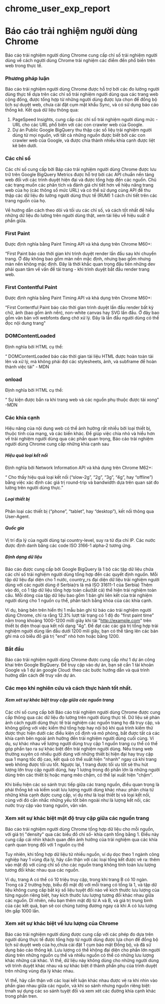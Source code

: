# chrome_user_exp_report

# Báo cáo trải nghiệm người dùng Chrome

Báo cáo trải nghiệm người dùng Chrome cung cấp chỉ số trải nghiệm người dùng về cách người dùng Chrome trải nghiệm các điểm đến phổ biến trên web trong thực tế.

### Phương pháp luận
Báo cáo trải nghiệm người dùng Chrome  được hỗ trợ bởi các đo lường người dùng thực tế dựa trên các chỉ số trải nghiệm người dùng qua các trang web cộng đồng,  được tổng hợp từ những người dùng được lựa chọn để đồng bộ lịch sự duyệt web, chưa  cài đặt cụm mật khẩu Sync, và có sử dụng báo cáo thống kê. Kết quả dữ liệu thông qua:
1. PageSpeed Insights, cung cấp các chỉ số trải nghiệm người dùng mức -URL cho các URL phổ biến với các con crawler web của Google.
2. Dự án Public Google BigQuery  thu thập các số liệụ trải nghiệm người dùng từ mọi nguồn, với tất cả những nguồn được biết bởi các con crawler web của Google, và được chia thành nhiều khía cạnh được liệt kê bên dưới.

### Các chỉ số
Các chỉ số cung cấp bởi Báp cáo trải nghiệm người dùng Chrome được lưu trữ trên Google BigQuery Metrics được hỗ trợ bởi các API chuẩn nền tảng web đối với các trình duyệt hiện đại và được tổng hợp đến các  nguồn. Chủ các trạng muốn các phân tích và đánh giá chi tiết hơn về hiệu năng trang web của họ (các thông số mức URL) và có thể sử dụng cùng API để thu thập các dữ liệu đo lường người dùng thực tế (RUM) 1 cách chi tiết trên các trang nguồn của họ.

Về hướng dẫn cách theo dõi và tối ưu các chỉ số, và cách tốt nhất để hiểu những dữ liệu đo lường trên người dùng thật, xem tài liệu về hiệu suất ở phần giữa.

### First Paint
Được định nghĩa bằng Paint Timing API và khả dụng trên Chrome M60+:

“First Paint báo cáo thời gian khi trình duyệt render lần đầu sau khi chuyển trang. Ở đây không bao gồm màn nền mặc định, nhưng bao gồm nhưng màn nền không mặc định. Đây là thời khắc quan trọng đầu tiên những dev phải quan tâm về vấn đề tải trang - khi trình duyệt bắt đầu render trang web. 

###  First Contentful Paint
Được định nghĩa bằng Paint Timing API và khả dụng trên Chrome M60+:

“First Contentful Paint báo cáo thời gian trình duyệt lần đầu render bất kỳ chữ, ảnh (bao gồm ảnh nền), non-white canvas hay SVG lần đầu. Ở đây bao gồm văn bản với webfonts đang chờ xử lý. Đây là lần đầu người dùng có thể đọc nội dung trang"

### DOMContentLoaded
Định nghĩa bởi HTML cụ thể:

“ DOMContentLoaded báo cáo thời gian tài liệu HTML được hoàn toàn tải lên và xử lý, mà không phải đợi các stylesheets, ảnh, và subframe để hoàn thành việc tải" - MDN

### onload
Định nghĩa bởi  HTML cụ thể:

“ Sự kiện được bắn ra khi trang web và các nguồn phụ thuộc được tải xong" -MDN

###  Các khía cạnh
Hiệu năng của nội dung web có thể ảnh hưởng rất nhiều bởi loại thiết bị, thuộc tính của mạng, và các biến khác. Để giúp việc chia nhỏ và hiểu hơn về trải nghiệm người dùng qua các phần quan trọng, Báo cáo trải nghiệm người dùng Chrome cung cấp những khía cạnh sau


##### Hiệu quả loại kết nối
Định nghĩa bởi Network Information API và khả dụng trên Chrome M62+:

“ Cho thấy hiệu quả loại kết nối (“slow-2g”, “2g”, “3g”, “4g”, hay “offline”) bằng việc xác định các giá trị round-trip và bandwidth dựa trên quan sát đo lường trên người dùng thực.”

##### Loại thiết bị
Phân loại các thiết bị (“phone”, “tablet”, hay “desktop”), kết nối thông qua User-Agent.

##### Quốc gia
Vị trí địa lý của người  dùng tại country-level,  suy ra từ địa chỉ IP. Các nước được định danh  bằng  các code ISO 3166-1 alpha-2 tương ứng.

##### Định dạng dữ liệu
Báo cáo được cung cấp bởi Google BigQuery là 1 bộ các tập dữ liệu chứa các chỉ số trải nghiệm người dùng tổng hợp đến các quyết định nguồn. Mỗi tập dữ liệu đại diện cho 1 nước, country_rs đại diện dữ liệu trải nghiệm người dùng với các người dùng ở Serbia(rs là mã ISO 31611-1 của Serbia) Thêm vào đó, có 1 tập dữ liệu  tổng hợp toàn cầu(tất cả)  thể hiện trải nghiệm toàn cầu. Mỗi dòng của tập dữ liệu bao gồm 1 bản ghi liên kết của trải nghiệm người dùng  cho 1 nguồn cụ thể, phân tách bằng khóa của các  khía cạnh.

Ví dụ, bảng bên trên hiển thị 1 mẫu bản ghi từ báo cáo trải nghiệm người dùng Chrome, chỉ ra rằng 12.3% lượt tải trạng có 1 độ đo "first paint time" nằm trong khoảng 1000-1200 milli giây khi tải "http://example.com" trên thiết bị điện thoại qua kết nối dạng "4g". Để đạt các  các giá trị tổng hợp trải nghiệm người dùng  lần đầu dưới 1200 mili giây, bạn có thể tăng lên các bản ghi mà có biểu đồ giá trị "end" nhỏ hơn hoặc bằng 1200.

### Bắt đầu
Báo cáo trải nghiệm người dùng Chrome được cung cấp như 1 dự án công khai trên Google BigQuery. Để truy cập vào dự án, bạn sẽ cần 1 tài khoản Google và 1 dự án google Cloud: theo các bước hướng dẫn  và quá trình hướng dẫn cách để truy vấn dự án.

### Các mẹo khi nghiên cứu và cách thực hành tốt nhất.
##### Xem xét sự khác biệt truy cập giữa các nguồn trang
Các chỉ số cung cấp bởi Báo cáo trải nghiệm người dùng Chrome được cung cấp thông qua các dữ liệu đo lường trên người dùng thực tế.  Dữ liệu sẽ phản ảnh cách người dùng thực tế trải nghiệm các nguồn trang họ đã truy cập, và không giống với việc kiểm thử tổng hợp hay nội bộ khi quá trình kiểm thử được thực hiện dưới các điều kiện cố định  và mô phỏng, bắt được tất cả các khía cạnh bên ngoài ảnh hưởng đến trải nghiệm người dùng cuối cùng.
Ví dụ, sự khác nhau về lượng người dùng truy cập 1 nguồn trang  cụ thể có thể góp phần tạo ra sự khác biệt đến trải nghiệm người dùng. Nếu trang web thường xuyên có nhiều gười dùng với những thiết bị hiện đại hay truy cập qua 1 mạng tốc độ cao, kết quả có thể xuất hiện "nhanh" ngay cả khi trang web không được tối ưu tốt. Ngược lại, 1 trang được tối ưu tốt sẽ thu hút lượng lớn truy cập người dùng, hay 1 lượng trong đó phần lớn  là những người dùng  trên các thiết bị hoặc mạng mẽo chậm, có thể lại xuất hiện "chậm".

Khi biểu hiện các so sánh trực tiếp giữa các trang nguồn, điều quan trọng là phải thống kê và kiểm soát lưu lượng người dùng khác nhau: phân chia từ những khía cạnh được cung cấp, ví dụ như là loại thiết bị và loại kết nối, cùng với đó cấn nhắc những yếu tốt bên ngoài như là lượng kết nối, các nước truy cập vào trang nguồn, vân vân.

### Xem xét sự khác biệt mật độ truy cập giữa các nguồn trang
Báo cáo trải nghiệm người dùng Chrome tổng hợp dữ liệu cho mỗi nguồn, với giá trị "density" qua các biểu đồ chỉ số- khía cạnh tổng bằng 1. Điều này cung cấp cái nhìn khách quan đến ảnh hưởng của trải nghiệm qua các khía cạnh quan trọng đối với 1 nguồn cụ thể


Tuy nhiên, khi tổng hợp dữ liệu từ nhiều nguồn, ví dụ dọc theo 1 ngành công nghiệp hay 1 vùng địa lý, hãy cẩn thận với các loại tổng kết được vẽ ra: thêm  vào mật độ với cùng chỉ số cho các nguồn trang  không tính toán lưu lượng tương đối khác nhau qua các nguồn.

Ví dụ, trang A có thể có 10 triệu truy cập, trong khi trang B có 10 ngàn. Trong cả 2 trường hợp, biểu đồ mật độ với mỗi trang có tổng là 1, và tập dữ liệu không cung cấp bất kỳ số liệu tuyệt đối nào về kích thước lưu lượng của từng nguồn riêng biệt, hay kích thước lưu lượng tương đối khác nhau giữa các nguồn. Dĩ nhiên, nếu bạn thêm mật độ từ A và B, và giá trị trung bình của các kết quả, bạn sẽ coi chúng tương đương ngay cả khi A có lưu lượng lớn gấp 1000 lần.

### Xem xét sự khác biệt về lưu lượng của Chrome
Báo cáo trải nghiệm người dùng được cung cấp vởi các phép đo dựa trên người dùng thực tế được tổng hợp từ người dùng được lựa chọn để đồng bộ lịch sử duyệt web của họ,chưa cài đặt 1 cụm bảo mật Đồng bộ, và đã sử dụng báo cáo thống kê. Lưu lượng có thể không đại diện cho phần lớn người dùng trên những nguồn cụ thể và nhiều nguồn có thể có những lưu lượng khác những cái khác. Vì thế, dữ liệu này không dùng cho những người dùng với trình duyệt khác nhau và sự khác biệt ở thành phần phụ của trình duyệt trên những vùng địa lý khác nhau.

Vì thế, hãy cẩn thận với các loại kết luận khác nhau được vẽ ra khi nhìn vào phần giao nhau giữa các nguồn, và khi so sánh nhưng nguồn riêng biệt: trnah sự dụng các so sánh tuyệt đối và xem xét các đường khía cạnh khác trong phần tren.
